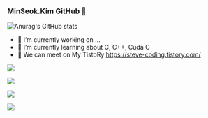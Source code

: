 ### MinSeok.Kim GitHub 👋

![Anurag's GitHub stats](https://github-readme-stats.vercel.app/api?username=liw5589&show_icons=true&theme=radical)

- 🔭 I’m currently working on ...
- 🌱 I’m currently learning about C, C++, Cuda C
- 👯 We can meet on My TistoRy https://steve-coding.tistory.com/

<a href="https://steve-coding.tistory.com/" target="_blank"><img src="https://img.shields.io/badge/Developer STEVE-FFFFFF?style=social&logo=tistory&logoColor=000000"/></a>

<a href="https://steve-coding.tistory.com/" target="_blank"><img src="https://img.shields.io/badge/C-FFFFFF?style=social&logo=C&logoColor=000000"/></a>

<a href="https://steve-coding.tistory.com/" target="_blank"><img src="https://img.shields.io/badge/C++-FFFFFF?style=social&logo=C&logoColor=000000"/></a>

<a href="https://steve-coding.tistory.com/" target="_blank"><img src="https://img.shields.io/badge/NVIDIA-FFFFFF?style=social&logo=NVIDIA&logoColor=76B900"/></a>
<!--
**liw5589/liw5589** is a ✨ _special_ ✨ repository because its `README.md` (this file) appears on your GitHub profile.

Here are some ideas to get you started:

- 🔭 I’m currently working on ...
- 🌱 I’m currently learning ...
- 👯 I’m looking to collaborate on ...
- 🤔 I’m looking for help with ...
- 💬 Ask me about ...
- 📫 How to reach me: ...
- 😄 Pronouns: ...
- ⚡ Fun fact: ...
-->
